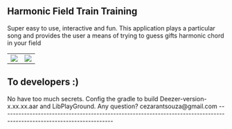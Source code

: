 <h2>Harmonic Field Train Training</h2>

Super easy to use, interactive and fun. This application plays a particular song and provides the user a means of trying to guess gifts harmonic chord in your field

<table>
 <tr>
   <td>
  <img src="https://lh3.googleusercontent.com/c_w5n0yJdZ4zgat_2WH3y3bbWf1Mb1A1WRnFG9g-cTrmohiBldVfJO4BHRTusMJKig=h900" />
    </td>
    <td>
    <img src="https://lh3.googleusercontent.com/2-VqUKhK6oKNnuG3q0p3NbZigmgGw41hMnbCqdBAF5tq_UdkgX7qUdyY4OpyZ2azLZ8=h900"     />
    </td>
  </tr>
  </table>
<h2>To developers :) </h2>
No have too much secrets. Config the gradle to build Deezer-version-x.xx.xx.aar and LibPlayGround. 
Any question? cezarantsouza@gmail.com 
----------------------------------------------------------------------------------------------------------------------
